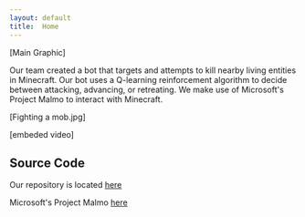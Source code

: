 ```yaml
---
layout: default
title:  Home
---
```

[Main Graphic]

Our team created a bot that targets and attempts to kill nearby living entities in Minecraft. Our bot uses a Q-learning reinforcement algorithm to decide between attacking, advancing, or retreating. We make use of Microsoft's Project Malmo to interact with Minecraft.

[Fighting a mob.jpg]

[embeded video]

## Source Code

Our repository is located [here](https://github.com/StStevens/TeamBabylon)

Microsoft's Project Malmo [here](https://github.com/Microsoft/malmo)

